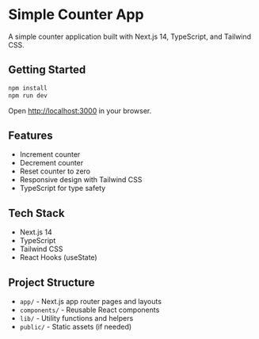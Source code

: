 # Simple Counter App

A simple counter application built with Next.js 14, TypeScript, and Tailwind CSS.

## Getting Started

```bash
npm install
npm run dev
```

Open [http://localhost:3000](http://localhost:3000) in your browser.

## Features

- Increment counter
- Decrement counter
- Reset counter to zero
- Responsive design with Tailwind CSS
- TypeScript for type safety

## Tech Stack

- Next.js 14
- TypeScript
- Tailwind CSS
- React Hooks (useState)

## Project Structure

- `app/` - Next.js app router pages and layouts
- `components/` - Reusable React components
- `lib/` - Utility functions and helpers
- `public/` - Static assets (if needed)